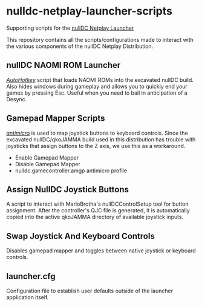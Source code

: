 # nulldc-netplay-launcher-scripts
Supporting scripts for the [nullDC Netplay Launcher](https://github.com/blueminder/nullDCNetplayLauncher)

This repository contains all the scripts/configurations made to interact with the various components of the nullDC Netplay Distribution.

## nullDC NAOMI ROM Launcher
*[AutoHotkey](https://www.autohotkey.com/)* script that loads NAOMI ROMs into the excavated nullDC build. Also hides windows during gameplay and allows you to quickly end your games by pressing Esc. Useful when you need to bail in anticipation of a Desync.

## Gamepad Mapper Scripts
*[antimicro](https://github.com/AntiMicro/antimicro)* is used to map joystick buttons to keyboard controls. Since the excavated nullDC/qkoJAMMA build used in this distribution has trouble with joysticks that assign buttons to the Z axis, we use this as a workaround.

* Enable Gamepad Mapper
* Disable Gamepad Mapper
* nulldc.gamecontroller.amgp antimicro profile

## Assign NullDC Joystick Buttons
A script to interact with MarioBrotha's nullDCControlSetup tool for button assignment. After the controller's QJC file is generated, it is automatically copied into the active qkoJAMMA directory of available joystick inputs.

## Swap Joystick And Keyboard Controls
Disables gamepad mapper and toggles between native joystick or keyboard controls.

## launcher.cfg
Configuration file to establish user defaults outside of the launcher application itself.

